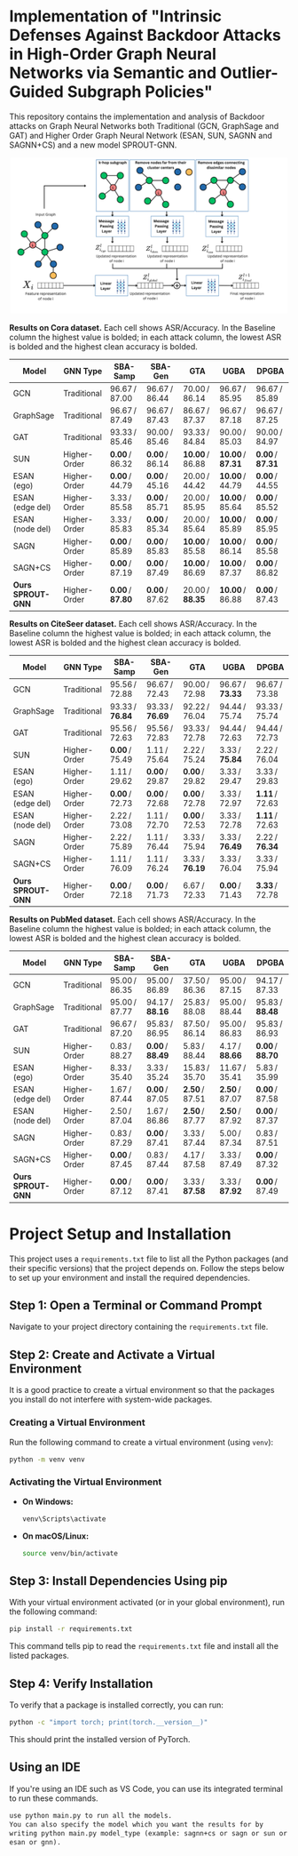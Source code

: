 # Implementation of "Intrinsic Defenses Against Backdoor Attacks in High-Order Graph Neural Networks via Semantic and Outlier-Guided Subgraph Policies"

This repository contains the implementation and analysis of Backdoor attacks on Graph Neural Networks both Traditional (GCN, GraphSage and GAT) and Higher Order Graph Neural Network (ESAN, SUN, SAGNN and SAGNN+CS) and a new model SPROUT-GNN. 

<p align="center">
  <img src="images/SPROUT.png" width="500">
</p>

**Results on Cora dataset.** Each cell shows ASR/Accuracy. In the Baseline column the highest value is bolded; in each attack column, the lowest ASR is bolded and the highest clean accuracy is bolded.

| Model                | GNN Type     | SBA-Samp       | SBA-Gen        | GTA              | UGBA               | DPGBA              |
|----------------------|--------------|----------------|----------------|------------------|--------------------|--------------------|
| GCN                  | Traditional  | 96.67 / 87.00  | 96.67 / 86.44  | 70.00 / 86.14    | 96.67 / 85.95      | 96.67 / 85.89      |
| GraphSage            | Traditional  | 96.67 / 87.49  | 96.67 / 87.43  | 86.67 / 87.37    | 96.67 / 87.18      | 96.67 / 87.25      |
| GAT                  | Traditional  | 93.33 / 85.46  | 90.00 / 85.46  | 93.33 / 84.84    | 90.00 / 85.03      | 90.00 / 84.97      |
| SUN                  | Higher-Order | **0.00** / 86.32 | **0.00** / 86.14 | **10.00** / 86.88 | **10.00** / **87.31** | **0.00** / **87.31** |
| ESAN (ego)           | Higher-Order | **0.00** / 44.79 | **0.00** / 45.16 | 20.00 / 44.42    | **10.00** / 44.79   | **0.00** / 44.55   |
| ESAN (edge del)      | Higher-Order | 3.33 / 85.58    | **0.00** / 85.71 | 20.00 / 85.95    | **10.00** / 85.64   | **0.00** / 85.52   |
| ESAN (node del)      | Higher-Order | 3.33 / 85.83    | **0.00** / 85.34 | 20.00 / 85.64    | **10.00** / 85.89   | **0.00** / 85.95   |
| SAGN                 | Higher-Order | **0.00** / 85.89 | **0.00** / 85.83 | **10.00** / 85.58 | **10.00** / 86.14   | **0.00** / 85.58   |
| SAGN+CS              | Higher-Order | **0.00** / 87.19 | **0.00** / 87.49 | **10.00** / 86.69 | **10.00** / 87.37   | **0.00** / 86.82   |
| **Ours SPROUT-GNN**  | Higher-Order | **0.00** / **87.80** | **0.00** / 87.62 | 20.00 / **88.35** | **10.00** / 86.88   | **0.00** / 87.43   |


**Results on CiteSeer dataset.** Each cell shows ASR/Accuracy. In the Baseline column the highest value is bolded; in each attack column, the lowest ASR is bolded and the highest clean accuracy is bolded.


| Model                | GNN Type     | SBA-Samp         | SBA-Gen         | GTA              | UGBA               | DPGBA               |
|----------------------|--------------|------------------|-----------------|------------------|--------------------|---------------------|
| GCN                  | Traditional  | 95.56 / 72.88    | 96.67 / 72.43   | 90.00 / 72.98    | 96.67 / **73.33**  | 96.67 / 73.38       |
| GraphSage            | Traditional  | 93.33 / **76.84**| 93.33 / **76.69**| 92.22 / 76.04   | 94.44 / 75.74      | 93.33 / 75.74       |
| GAT                  | Traditional  | 95.56 / 72.63    | 95.56 / 72.83   | 93.33 / 72.78    | 94.44 / 72.63      | 94.44 / 72.73       |
| SUN                  | Higher-Order | **0.00** / 75.49 | 1.11 / 75.64    | 2.22 / 75.24     | 3.33 / **75.84**   | 2.22 / 76.04        |
| ESAN (ego)           | Higher-Order | 1.11 / 29.62     | **0.00** / 29.87| **0.00** / 29.82 | 3.33 / 29.47       | 3.33 / 29.83        |
| ESAN (edge del)      | Higher-Order | **0.00** / 72.73 | **0.00** / 72.68| **0.00** / 72.78 | 3.33 / 72.97       | **1.11** / 72.63    |
| ESAN (node del)      | Higher-Order | 2.22 / 73.08     | 1.11 / 72.70    | **0.00** / 72.53 | 3.33 / 72.78       | **1.11** / 72.63    |
| SAGN                 | Higher-Order | 2.22 / 75.89     | 1.11 / 76.44    | 3.33 / 75.94     | 3.33 / **76.49**   | 2.22 / **76.34**    |
| SAGN+CS              | Higher-Order | 1.11 / 76.09     | 1.11 / 76.24    | 3.33 / **76.19** | 3.33 / 76.04       | 3.33 / 75.94        |
| **Ours SPROUT-GNN**  | Higher-Order | **0.00** / 72.18 | **0.00** / 71.73| 6.67 / 72.33     | **0.00** / 71.43   | **3.33** / 72.78    |


**Results on PubMed dataset.** Each cell shows ASR/Accuracy. In the Baseline column the highest value is bolded; in each attack column, the lowest ASR is bolded and the highest clean accuracy is bolded.


| Model                | GNN Type     | SBA-Samp         | SBA-Gen         | GTA               | UGBA               | DPGBA               |
|----------------------|--------------|------------------|-----------------|-------------------|--------------------|---------------------|
| GCN                  | Traditional  | 95.00 / 86.35    | 95.00 / 86.89   | 37.50 / 86.36     | 95.00 / 87.15      | 94.17 / 87.33       |
| GraphSage            | Traditional  | 95.00 / 87.77    | 94.17 / **88.16**| 25.83 / 88.08    | 95.00 / 88.44      | 95.83 / **88.48**   |
| GAT                  | Traditional  | 96.67 / 87.20    | 95.83 / 86.95   | 87.50 / 86.14     | 95.00 / 86.83      | 95.83 / 86.93       |
| SUN                  | Higher-Order | 0.83 / 88.27     | **0.00** / **88.49**| 5.83 / 88.44  | 4.17 / **88.66**   | **0.00** / **88.70** |
| ESAN (ego)           | Higher-Order | 8.33 / 35.40     | 3.33 / 35.24    | 15.83 / 35.70     | 11.67 / 35.41      | 5.83 / 35.99        |
| ESAN (edge del)      | Higher-Order | 1.67 / 87.44     | **0.00** / 87.05| **2.50** / 87.51  | **2.50** / 87.07   | **0.00** / 87.58    |
| ESAN (node del)      | Higher-Order | 2.50 / 87.04     | 1.67 / 86.86    | **2.50** / 87.77  | **2.50** / 87.92   | **0.00** / 87.37    |
| SAGN                 | Higher-Order | 0.83 / 87.29     | **0.00** / 87.41| 3.33 / 87.44      | 5.00 / 87.34       | 0.83 / 87.51        |
| SAGN+CS              | Higher-Order | **0.00** / 87.45 | 0.83 / 87.44    | 4.17 / 87.58      | 3.33 / 87.49       | **0.00** / 87.32    |
| **Ours SPROUT-GNN**  | Higher-Order | **0.00** / 87.12 | **0.00** / 87.41| 3.33 / **87.58**  | 3.33 / **87.92**   | **0.00** / 87.49    |



# Project Setup and Installation

This project uses a `requirements.txt` file to list all the Python packages (and their specific versions) that the project depends on. Follow the steps below to set up your environment and install the required dependencies.

## Step 1: Open a Terminal or Command Prompt

Navigate to your project directory containing the `requirements.txt` file.

## Step 2: Create and Activate a Virtual Environment

It is a good practice to create a virtual environment so that the packages you install do not interfere with system-wide packages.

### Creating a Virtual Environment

Run the following command to create a virtual environment (using `venv`):

```bash
python -m venv venv
```

### Activating the Virtual Environment

- **On Windows:**

  ```bash
  venv\Scripts\activate
  ```

- **On macOS/Linux:**

  ```bash
  source venv/bin/activate
  ```

## Step 3: Install Dependencies Using pip

With your virtual environment activated (or in your global environment), run the following command:

```bash
pip install -r requirements.txt
```

This command tells pip to read the `requirements.txt` file and install all the listed packages.

## Step 4: Verify Installation

To verify that a package is installed correctly, you can run:

```bash
python -c "import torch; print(torch.__version__)"
```

This should print the installed version of PyTorch.

## Using an IDE

If you're using an IDE such as VS Code, you can use its integrated terminal to run these commands.

```
use python main.py to run all the models.
You can also specify the model which you want the results for by writing python main.py model_type (example: sagnn+cs or sagn or sun or esan or gnn).

```

